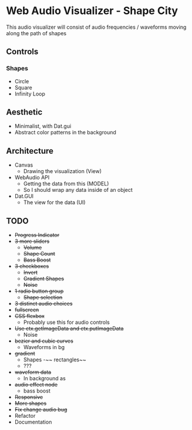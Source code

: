 # Web Audio Visualizer - Shape City
This audio visualizer will consist of audio frequencies / waveforms moving along the path of shapes

## Controls
### Shapes
- Circle
- Square
- Infinity Loop

## Aesthetic
- Minimalist, with Dat.gui
- Abstract color patterns in the background

## Architecture
- Canvas
    - Drawing the visualization (View)
- WebAudio API
    - Getting the data from this (MODEL)
    - So I should wrap any data inside of an object
- Dat.GUI
    - The view for the data (UI)

## TODO
- ~~Progress Indicator~~
- ~~3 more sliders~~
    - ~~Volume~~
    - ~~Shape Count~~
    - ~~Bass Boost~~
- ~~3 checkboxes~~
    - ~~Invert~~
    - ~~Gradient Shapes~~
    - ~~Noise~~
- ~~1 radio button group~~
    - ~~Shape selection~~
- ~~3 distinct audio choices~~
- ~~fullscreen~~
- ~~CSS flexbox~~
    - Probably use this for audio controls
- ~~Use ctx.getImageData and ctx.putImageData~~
    - Noise
- ~~bezier and cubic curves~~
    - Waveforms in bg
- ~~gradient~~
    - Shapes
-~~ rectangles~~
    - ???
- ~~waveform data~~
    - In background as 
- ~~audio effect node~~
    - bass boost
- ~~Responsive~~
- ~~More shapes~~
- ~~Fix change audio bug~~
- Refactor
- Documentation
